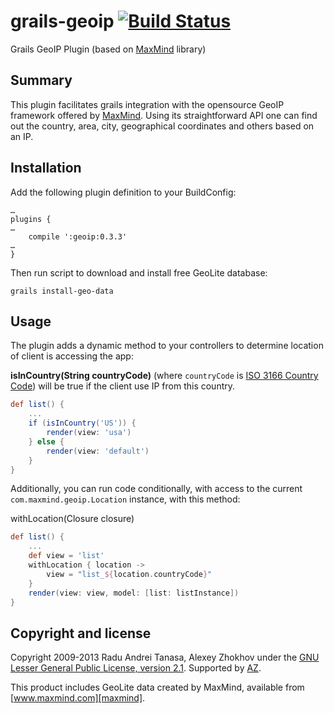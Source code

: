 grails-geoip [![Build Status](https://api.travis-ci.org/donbeave/grails-geoip.png?branch=master)](https://travis-ci.org/donbeave/grails-geoip)
============

Grails GeoIP Plugin (based on [MaxMind][maxmind] library)

Summary
-------

This plugin facilitates grails integration with the opensource GeoIP framework offered by [MaxMind][maxmind].
Using its straightforward API one can find out the country, area, city, geographical coordinates and 
others based on an IP.

Installation
------------

Add the following plugin definition to your BuildConfig:
```
…
plugins {
…
	compile ':geoip:0.3.3'
…
}
```

Then run script to download and install free GeoLite database:
```
grails install-geo-data
```

Usage
-----

The plugin adds a dynamic method to your controllers to determine location of client is accessing the app:

**isInCountry(String countryCode)** (where `countryCode` is [ISO 3166 Country Code][country-codes]) will be true if the client use IP from this country.

```groovy
def list() {
	...
	if (isInCountry('US')) {
		render(view: 'usa')
	} else {
		render(view: 'default')
	}
}
```

Additionally, you can run code conditionally, with access to the current `com.maxmind.geoip.Location` instance, with this method:

withLocation(Closure closure)
```groovy
def list() {
	...
	def view = 'list'
	withLocation { location ->
		view = "list_${location.countryCode}"
	}
	render(view: view, model: [list: listInstance])
}
```

Copyright and license
---------------------

Copyright 2009-2013 Radu Andrei Tanasa, Alexey Zhokhov under the [GNU Lesser General Public License, version 2.1](LICENSE). Supported by [AZ][zhokhov].

[zhokhov]: http://www.zhokhov.com

This product includes GeoLite data created by MaxMind, available from
[www.maxmind.com][maxmind].

[maxmind]: http://www.maxmind.com
[country-codes]: http://dev.maxmind.com/geoip/legacy/codes/iso3166
